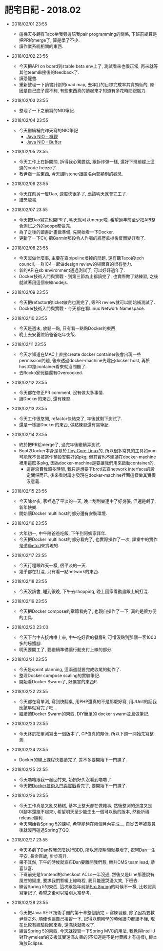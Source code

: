# 肥宅日記 - 2018.02

* 2018/02/01 23:55
    * 這幾天多虧有Taco坐我旁邊陪我pair programming的關係, 下班前總算是把PR給merge了, 算是學了不少.
    * 讀作業系統相關的東西.

* 2018/02/02 23:55
    * 今天把API on board到stable beta env上了, 測試看來也很正常, 再來就等其他team串接後的feedback了.
    * 讀恐龍書.
    * 重新整理一下讀書計劃的road map, 去年訂的目標完成率其實頗低的, 原因是自己底子還不夠, 有些東西真的讀起來才知道有多花時間跟腦力.

* 2018/02/03 23:55
    * 整理了一下之前寫的NIO筆記.

* 2018/02/04 23:55
    * 今天繼續補完昨天寫的NIO筆記
        * [Java NIO - 概觀](https://medium.com/@clu1022/java-nio-%E6%A6%82%E8%A7%80-68b8126a9224)
        * [Java NIO - Buffer](https://medium.com/@clu1022/java-nio-buffer-c98b52fd93ca)

* 2018/02/05 23:55
    * 今天工作上在拆開關, 拆得我心驚膽跳, 跟拆炸彈一樣, 還好下班前趕上這週的code freeze了.
    * 教尹喬一些東西, 今天講listener跟匿名內部類別的觀念.

* 2018/02/06 23:55
    * 今天在刻另一隻Dao, 速度快很多了, 應該明天就會完工了.
    * 讀恐龍書.

* 2018/02/07 23:55
    * 今天把Dao寫完也開PR了, 明天就可以merge啦. 希望過年前至少把API整合測試之外的scope都做完.
    * 為了之後的讀書計畫做準備, 先開始看一下Docker.
    * 更新了一下CV, 把Garmin那段令人作嘔的經歷拿掉後反而變好看了.

* 2018/02/08 23:55
    * 今天沒做什麼事, 主要在查pipeline壞掉的問題, 還有聽Taco的tech council, 一群IC4一起做design review的場面真的很有壓力.
    * 新的API在sb environment通過測試了, 可以好好過年了.
    * Docker技術入門與實戰 - 到第三節為止都讀完了, 也實際做了點練習, 之後就試著用這個來練nodejs.

* 2018/02/09 23:55
    * 今天把refactor的ticket做完也測完了, 等PR review就可以開始補測試了.
    * Docker技術入門與實戰 - 今天都在看Linux Network Namespace.

* 2018/02/10 23:55
    * 今天是週末, 放鬆一點, 只有看一點點Docker的東西.
    * 晚上去安養院陪爸爸吃年夜飯.

* 2018/02/11 23:55
    * 今天才知道在MAC上直接create docker container後會出現一些permission問題, 後來透過docker-machine先建出docker host, 再於host中跑container看來就沒問題了.
    * 去Rocko家玩貓還有Overcooked.

* 2018/02/12 23:55
    * 今天都在修正PR comment, 沒有做太多事情.
    * 讀Docker的東西, 還有練習.

* 2018/02/13 23:55
    * 今天工作很悠閒, refactor快結束了, 年後就剩下測試了.
    * 還是一樣讀Docker的東西, 做點練習還有寫筆記.

* 2018/02/14 23:55
    * 終於把PR給merge了, 過完年後繼續弄測試.
    * Boot2Docker本身是基於[Tiny Core Linux](http://tinycorelinux.net/welcome.html)的, 所以很多常見的工具如yum可能就不會被當作預設安裝好的pkg, 但其實也不建議在docker-machine裡用這麼多pkg, 因為docker-machine是要讓我們用來啟動container的.
        * 這邊浪費我超多時間, 我只是想要下brctl去查network interface的設定關係而已, 後來看討論才發現在docker-machine裡面這樣做其實很沒意義.

* 2018/02/15 23:55
    * 今天除夕夜, 家裡過了平淡的一天, 晚上刮刮樂連中了好幾張, 但還是虧了, 新年快樂.
    * 開始讀Docker multi host的部分還有安裝環境.

* 2018/02/16 23:55
    * 大年初一, 中午陪爸爸吃飯, 下午到阿姨家拜年.
    * 今天把Docker multi host的部分看完了, 也實際操作了一次, 課堂中的實作是透過[etcd](https://coreos.com/etcd/)來實現的.

* 2018/02/17 23:55
    * 今天行程跟昨天一樣, 很平淡的一天.
    * 幾乎都在打混, 只有看一點network的東西.

* 2018/02/18 23:55
    * 今天沒讀書, 睡到很晚, 下午去shopping, 晚上回家看動畫跟上網打混.

* 2018/02/19 23:55
    * 今天把Docker compose的章節看完了, 也親自操作了一下, 真的是很方便的工具.

* 2018/02/20 23:00
    * 今天下台中去接嚕嚕上來, 中午吃好貴的餐廳R, 可惜沒點到那個一客1000多的螃蟹腳.
    * 明天要開工了, 要繼續準備讓行動支付上線的部分.

* 2018/02/21 23:55
    * 今天是sprint planning, 這兩週就要完成收尾的動作了.
    * 整理Docker compose scaling的實驗筆記.
    * 開始看Docker Swarm了, 好厲害的東西R.

* 2018/02/22 23:55
    * 今天都在寫單測, 寫到快翻桌, 用PHP還真的不是那麼好寫, 用JUnit的話我應該早就寫完了吧...
    * 繼續讀Docker Swarm的東西, DIY簡單的 docker swarm並且做筆記.

* 2018/02/23 23:55
    * 今天終於把單測寫出一個版本了, CP值真的頗低, 所以下週一開始先寫整測.

* 2018/02/24 23:55
    * Docker的線上課程快要讀完了, 差不多要開始下一門課了.

* 2018/02/25 22:55
    * 今天嚕嚕跟我一起回竹東, 奶奶好久沒看到嚕嚕了.
    * 今天把[Docker技術入門與實戰](https://www.udemy.com/docker-china/learn/v4/overview)看完了, 要開始下一門課了.

* 2018/02/26 23:55
    * 今天工作真是又亂又糟糕, 基本上整天都在做雜事, 然後整測的進度又是0(腳本還跑不起來), 希望明天至少能生出一個可以動的版本, 然後祈禱release順利.
    * 今天開始看Spring 5的課程, 希望能夠在兩個月內完成..., 自從去年被裁員後就沒再碰過Spring了QQ.

* 2018/02/27 23:55
    * 今天多虧了Dan教我怎麼執行BDD, 所以進度瞬間就暴增了, 祝阿Dan一生平安, 長命百歲, 步步高升.
    * 果不其然, 下午的時候就宣布Dan要離開我們惹, 榮升CMS team lead, 恭喜恭喜.    
    * 下班前先是frontend的checkout ACLs一半沒通, 然後又是Line那邊說有風控的疑慮, 要求我們暫緩上線時程, 我只能邊哭邊大笑, 下班去.
    * 練習Spring 5的東西, 這次跟幾年前讀[Pro Spring](https://www.apress.com/br/book/9781430261520)的時候不一樣, 比較認真寫筆記了, 希望之後可以給別人當參考.

* 2018/02/28 23:55
    * 今天把Java SE 9 技術手冊的第十章整個讀完 + 寫練習題, 除了因為要教尹喬之外, 順便也讓自己複習一下, 記得以前剛學的時候讀IO都讀不懂, 現在比較有經驗後回來看, 還滿快就吸收了.
    * 練習Spring 5的東西, 今天就複習一下Spring MVC的用法, 我覺得IntelliJ對Thymeleaf的支援其實還滿友善的(不知道是不是付費版才有這樣), 根本海放Eclipse.

